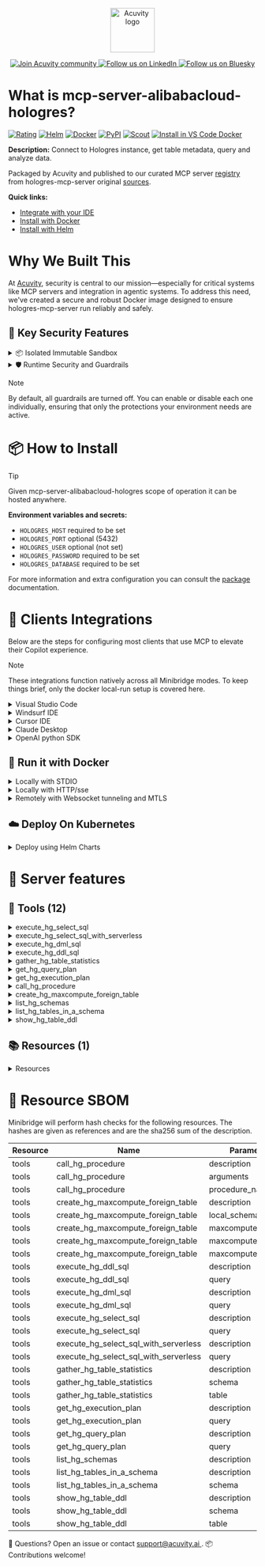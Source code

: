 <p align="center">
  <a href="https://acuvity.ai">
    <picture>
      <img src="https://mma.prnewswire.com/media/2544052/Acuvity__Logo.jpg" height="90" alt="Acuvity logo"/>
    </picture>
  </a>
</p>
<p align="center">
  <a href="https://discord.gg/BkU7fBkrNk">
    <img src="https://img.shields.io/badge/Acuvity-Join-7289DA?logo=discord&logoColor=fff" alt="Join Acuvity community" />
  </a>
<a href="https://www.linkedin.com/company/acuvity/">
    <img src="https://img.shields.io/badge/LinkedIn-Follow-7289DA" alt="Follow us on LinkedIn" />
  </a>
<a href="https://bsky.app/profile/acuvity.bsky.social">
    <img src="https://img.shields.io/badge/Bluesky-Follow-7289DA"?logo=bluesky&logoColor=fff" alt="Follow us on Bluesky" />
  </a>
</p>


# What is mcp-server-alibabacloud-hologres?
[![Rating](https://img.shields.io/badge/B-3775A9?label=Rating)](https://docs.anthropic.com/en/docs/build-with-claude/tool-use/implement-tool-use#best-practices-for-tool-definitions)
[![Helm](https://img.shields.io/badge/1.0.0-3775A9?logo=helm&label=Charts&logoColor=fff)](https://hub.docker.com/r/acuvity/mcp-server-alibabacloud-hologres/tags/)
[![Docker](https://img.shields.io/docker/image-size/acuvity/mcp-server-alibabacloud-hologres/0.1.9?logo=docker&logoColor=fff&label=0.1.9)](https://hub.docker.com/r/acuvity/mcp-server-alibabacloud-hologres)
[![PyPI](https://img.shields.io/badge/0.1.9-3775A9?logo=pypi&logoColor=fff&label=hologres-mcp-server)](https://github.com/aliyun/alibabacloud-hologres-mcp-server)
[![Scout](https://img.shields.io/badge/Active-3775A9?logo=docker&logoColor=fff&label=Scout)](https://hub.docker.com/r/acuvity/mcp-server-alibabacloud-hologres/)
[![Install in VS Code Docker](https://img.shields.io/badge/VS_Code-One_click_install-0078d7?logo=githubcopilot)](https://insiders.vscode.dev/redirect/mcp/install?name=mcp-server-alibabacloud-hologres&config=%7B%22args%22%3A%5B%22run%22%2C%22-i%22%2C%22--rm%22%2C%22--read-only%22%2C%22-e%22%2C%22HOLOGRES_HOST%22%2C%22-e%22%2C%22HOLOGRES_PASSWORD%22%2C%22-e%22%2C%22HOLOGRES_DATABASE%22%2C%22docker.io%2Facuvity%2Fmcp-server-alibabacloud-hologres%3A0.1.9%22%5D%2C%22command%22%3A%22docker%22%7D)

**Description:** Connect to Hologres instance, get table metadata, query and analyze data.

Packaged by Acuvity and published to our curated MCP server [registry](https://mcp.acuvity.ai) from hologres-mcp-server original [sources](https://github.com/aliyun/alibabacloud-hologres-mcp-server).

**Quick links:**

- [Integrate with your IDE](https://github.com/acuvity/mcp-servers-registry/blob/main/mcp-server-alibabacloud-hologres/docker/README.md#-clients-integrations)
- [Install with Docker](https://github.com/acuvity/mcp-servers-registry/tree/main/mcp-server-alibabacloud-hologres/docker/README.md#-run-it-with-docker)
- [Install with Helm](https://github.com/acuvity/mcp-servers-registry/tree/main/mcp-server-alibabacloud-hologres/charts/mcp-server-alibabacloud-hologres/README.md#how-to-install)

# Why We Built This

At [Acuvity](https://acuvity.ai), security is central to our mission—especially for critical systems like MCP servers and integration in agentic systems.
To address this need, we've created a secure and robust Docker image designed to ensure hologres-mcp-server run reliably and safely.

## 🔐 Key Security Features

<details>
<summary>📦 Isolated Immutable Sandbox </summary>

- **Isolated Execution**: All tools run within secure, containerized sandboxes to enforce process isolation and prevent lateral movement.
- **Non-root by Default**: Enforces least-privilege principles, minimizing the impact of potential security breaches.
- **Read-only Filesystem**: Ensures runtime immutability, preventing unauthorized modification.
- **Version Pinning**: Guarantees consistency and reproducibility across deployments by locking tool and dependency versions.
- **CVE Scanning**: Continuously scans images for known vulnerabilities using [Docker Scout](https://docs.docker.com/scout/) to support proactive mitigation.
- **SBOM & Provenance**: Delivers full supply chain transparency by embedding metadata and traceable build information."
</details>

<details>
<summary>🛡️ Runtime Security and Guardrails</summary>

**Minibridge Integration**: [Minibridge](https://github.com/acuvity/minibridge) establishes secure Agent-to-MCP connectivity, supports Rego/HTTP-based policy enforcement 🕵️, and simplifies orchestration.

The [ARC](https://github.com/acuvity/mcp-servers-registry/tree/main) container includes a [built-in Rego policy](https://github.com/acuvity/mcp-servers-registry/tree/main/mcp-server-alibabacloud-hologres/docker/policy.rego) that enables a set of runtime "guardrails"" to help enforce security, privacy, and correct usage of your services. Below is an overview of each guardrail provided.

### 🔒 Resource Integrity

**Mitigates MCP Rug Pull Attacks**

* **Goal:** Protect users from malicious tool description changes after initial approval, preventing post-installation manipulation or deception.
* **Mechanism:** Locks tool descriptions upon client approval and verifies their integrity before execution. Any modification to the description triggers a security violation, blocking unauthorized changes from server-side updates.

### 🛡️ Guardrails

#### Covert Instruction Detection

Monitors incoming requests for hidden or obfuscated directives that could alter policy behavior.

* **Goal:** Stop attackers from slipping unnoticed commands or payloads into otherwise harmless data.
* **Mechanism:** Applies a library of regex patterns and binary‐encoding checks to the full request body. If any pattern matches a known covert channel (e.g., steganographic markers, hidden HTML tags, escape-sequence tricks), the request is rejected.

#### Sensitive Pattern Detection

Block user-defined sensitive data patterns (credential paths, filesystem references).

* **Goal:** Block accidental or malicious inclusion of sensitive information that violates data-handling rules.
* **Mechanism:** Runs a curated set of regexes against all payloads and tool descriptions—matching patterns such as `.env` files, RSA key paths, directory traversal sequences.

#### Shadowing Pattern Detection

Detects and blocks "shadowing" attacks, where a malicious MCP server sneaks hidden directives into its own tool descriptions to hijack or override the behavior of other, trusted tools.

* **Goal:** Stop a rogue server from poisoning the agent’s logic by embedding instructions that alter how a different server’s tools operate (e.g., forcing all emails to go to an attacker’s address even when the user calls a separate `send_email` tool).
* **Mechanism:** During policy load, each tool description is scanned for cross‐tool override patterns—such as `<IMPORTANT>` sections referencing other tool names, hidden side‐effects, or directives that apply to a different server’s API. Any description that attempts to shadow or extend instructions for a tool outside its own namespace triggers a policy violation and is rejected.

#### Schema Misuse Prevention

Enforces strict adherence to MCP input schemas.

* **Goal:** Prevent malformed or unexpected fields from bypassing validations, causing runtime errors, or enabling injections.
* **Mechanism:** Compares each incoming JSON object against the declared schema (required properties, allowed keys, types). Any extra, missing, or mistyped field triggers an immediate policy violation.

#### Cross-Origin Tool Access

Controls whether tools may invoke tools or services from external origins.

* **Goal:** Prevent untrusted or out-of-scope services from being called.
* **Mechanism:** Examines tool invocation requests and outgoing calls, verifying each target against an allowlist of approved domains or service names. Calls to any non-approved origin are blocked.

#### Secrets Redaction

Automatically masks sensitive values so they never appear in logs or responses.

* **Goal:** Ensure that API keys, tokens, passwords, and other credentials cannot leak in plaintext.
* **Mechanism:** Scans every text output for known secret formats (e.g., AWS keys, GitHub PATs, JWTs). Matches are replaced with `[REDACTED]` before the response is sent or recorded.

These controls ensure robust runtime integrity, prevent unauthorized behavior, and provide a foundation for secure-by-design system operations.

### Enable guardrails

To activate guardrails in your Docker containers, define the `GUARDRAILS` environment variable with the protections you need.

| Guardrail                        | Summary                                                                 |
|----------------------------------|-------------------------------------------------------------------------|
| `covert-instruction-detection`   | Detects hidden or obfuscated directives in requests.                    |
| `sensitive-pattern-detection`    | Flags patterns suggesting sensitive data or filesystem exposure.        |
| `shadowing-pattern-detection`    | Identifies tool descriptions that override or influence others.         |
| `schema-misuse-prevention`       | Enforces strict schema compliance on input data.                        |
| `cross-origin-tool-access`       | Controls calls to external services or APIs.                            |
| `secrets-redaction`              | Prevents exposure of credentials or sensitive values.                   |

Example: add `-e GUARDRAILS="secrets-redaction sensitive-pattern-detection"` to enable those guardrails.

## 🔒 Basic Authentication via Shared Secret

Provides a lightweight auth layer using a single shared token.

* **Mechanism:** Expects clients to send an `Authorization` header with the predefined secret.
* **Use Case:** Quickly lock down your endpoint in development or simple internal deployments—no complex OAuth/OIDC setup required.

To turn on Basic Authentication, define `BASIC_AUTH_SECRET` environment variable with a shared secret.

Example: add `-e BASIC_AUTH_SECRET="supersecret"` to enable the basic authentication.

> While basic auth will protect against unauthorized access, you should use it only in controlled environment,
> rotate credentials frequently and **always** use TLS.

</details>

> [!NOTE]
> By default, all guardrails are turned off. You can enable or disable each one individually, ensuring that only the protections your environment needs are active.


# 📦 How to Install


> [!TIP]
> Given mcp-server-alibabacloud-hologres scope of operation it can be hosted anywhere.

**Environment variables and secrets:**
  - `HOLOGRES_HOST` required to be set
  - `HOLOGRES_PORT` optional (5432)
  - `HOLOGRES_USER` optional (not set)
  - `HOLOGRES_PASSWORD` required to be set
  - `HOLOGRES_DATABASE` required to be set

For more information and extra configuration you can consult the [package](https://github.com/aliyun/alibabacloud-hologres-mcp-server) documentation.

# 🧰 Clients Integrations

Below are the steps for configuring most clients that use MCP to elevate their Copilot experience.

> [!NOTE]
> These integrations function natively across all Minibridge modes.
> To keep things brief, only the docker local-run setup is covered here.

<details>
<summary>Visual Studio Code</summary>

To get started immediately, you can use the "one-click" link below:

[![Install in VS Code Docker](https://img.shields.io/badge/VS_Code-One_click_install-0078d7?logo=githubcopilot)](https://insiders.vscode.dev/redirect/mcp/install?name=mcp-server-alibabacloud-hologres&config=%7B%22args%22%3A%5B%22run%22%2C%22-i%22%2C%22--rm%22%2C%22--read-only%22%2C%22-e%22%2C%22HOLOGRES_HOST%22%2C%22-e%22%2C%22HOLOGRES_PASSWORD%22%2C%22-e%22%2C%22HOLOGRES_DATABASE%22%2C%22docker.io%2Facuvity%2Fmcp-server-alibabacloud-hologres%3A0.1.9%22%5D%2C%22command%22%3A%22docker%22%7D)

## Global scope

Press `ctrl + shift + p` and type `Preferences: Open User Settings JSON` to add the following section:

```json
{
  "mcp": {
    "servers": {
      "acuvity-mcp-server-alibabacloud-hologres": {
        "env": {
          "HOLOGRES_DATABASE": "TO_BE_SET",
          "HOLOGRES_HOST": "TO_BE_SET",
          "HOLOGRES_PASSWORD": "TO_BE_SET"
        },
        "command": "docker",
        "args": [
          "run",
          "-i",
          "--rm",
          "--read-only",
          "-e",
          "HOLOGRES_HOST",
          "-e",
          "HOLOGRES_PASSWORD",
          "-e",
          "HOLOGRES_DATABASE",
          "docker.io/acuvity/mcp-server-alibabacloud-hologres:0.1.9"
        ]
      }
    }
  }
}
```

## Workspace scope

In your workspace create a file called `.vscode/mcp.json` and add the following section:

```json
{
  "servers": {
    "acuvity-mcp-server-alibabacloud-hologres": {
      "env": {
        "HOLOGRES_DATABASE": "TO_BE_SET",
        "HOLOGRES_HOST": "TO_BE_SET",
        "HOLOGRES_PASSWORD": "TO_BE_SET"
      },
      "command": "docker",
      "args": [
        "run",
        "-i",
        "--rm",
        "--read-only",
        "-e",
        "HOLOGRES_HOST",
        "-e",
        "HOLOGRES_PASSWORD",
        "-e",
        "HOLOGRES_DATABASE",
        "docker.io/acuvity/mcp-server-alibabacloud-hologres:0.1.9"
      ]
    }
  }
}
```

> To pass secrets you should use the `promptString` input type described in the [Visual Studio Code documentation](https://code.visualstudio.com/docs/copilot/chat/mcp-servers).

</details>

<details>
<summary>Windsurf IDE</summary>

In `~/.codeium/windsurf/mcp_config.json` add the following section:

```json
{
  "mcpServers": {
    "acuvity-mcp-server-alibabacloud-hologres": {
      "env": {
        "HOLOGRES_DATABASE": "TO_BE_SET",
        "HOLOGRES_HOST": "TO_BE_SET",
        "HOLOGRES_PASSWORD": "TO_BE_SET"
      },
      "command": "docker",
      "args": [
        "run",
        "-i",
        "--rm",
        "--read-only",
        "-e",
        "HOLOGRES_HOST",
        "-e",
        "HOLOGRES_PASSWORD",
        "-e",
        "HOLOGRES_DATABASE",
        "docker.io/acuvity/mcp-server-alibabacloud-hologres:0.1.9"
      ]
    }
  }
}
```

See [Windsurf documentation](https://docs.windsurf.com/windsurf/mcp) for more info.

</details>

<details>
<summary>Cursor IDE</summary>

Add the following JSON block to your mcp configuration file:
- `~/.cursor/mcp.json` for global scope
- `.cursor/mcp.json` for project scope

```json
{
  "mcpServers": {
    "acuvity-mcp-server-alibabacloud-hologres": {
      "env": {
        "HOLOGRES_DATABASE": "TO_BE_SET",
        "HOLOGRES_HOST": "TO_BE_SET",
        "HOLOGRES_PASSWORD": "TO_BE_SET"
      },
      "command": "docker",
      "args": [
        "run",
        "-i",
        "--rm",
        "--read-only",
        "-e",
        "HOLOGRES_HOST",
        "-e",
        "HOLOGRES_PASSWORD",
        "-e",
        "HOLOGRES_DATABASE",
        "docker.io/acuvity/mcp-server-alibabacloud-hologres:0.1.9"
      ]
    }
  }
}
```

See [cursor documentation](https://docs.cursor.com/context/model-context-protocol) for more information.

</details>
<details>

<summary>Claude Desktop</summary>

In the `claude_desktop_config.json` configuration file add the following section:

```json
{
  "mcpServers": {
    "acuvity-mcp-server-alibabacloud-hologres": {
      "env": {
        "HOLOGRES_DATABASE": "TO_BE_SET",
        "HOLOGRES_HOST": "TO_BE_SET",
        "HOLOGRES_PASSWORD": "TO_BE_SET"
      },
      "command": "docker",
      "args": [
        "run",
        "-i",
        "--rm",
        "--read-only",
        "-e",
        "HOLOGRES_HOST",
        "-e",
        "HOLOGRES_PASSWORD",
        "-e",
        "HOLOGRES_DATABASE",
        "docker.io/acuvity/mcp-server-alibabacloud-hologres:0.1.9"
      ]
    }
  }
}
```

See [Anthropic documentation](https://docs.anthropic.com/en/docs/agents-and-tools/mcp) for more information.
</details>

<details>
<summary>OpenAI python SDK</summary>

## Running locally

```python
async with MCPServerStdio(
    params={
        "env": {"HOLOGRES_DATABASE":"TO_BE_SET","HOLOGRES_HOST":"TO_BE_SET","HOLOGRES_PASSWORD":"TO_BE_SET"},
        "command": "docker",
        "args": ["run","-i","--rm","--read-only","-e","HOLOGRES_HOST","-e","HOLOGRES_PASSWORD","-e","HOLOGRES_DATABASE","docker.io/acuvity/mcp-server-alibabacloud-hologres:0.1.9"]
    }
) as server:
    tools = await server.list_tools()
```

## Running remotely

```python
async with MCPServerSse(
    params={
        "url": "http://<ip>:<port>/sse",
    }
) as server:
    tools = await server.list_tools()
```

See [OpenAI Agents SDK docs](https://openai.github.io/openai-agents-python/mcp/) for more info.

</details>

## 🐳 Run it with Docker

<details>
<summary>Locally with STDIO</summary>

In your client configuration set:

- command: `docker`
- arguments: `run -i --rm --read-only -e HOLOGRES_HOST -e HOLOGRES_PASSWORD -e HOLOGRES_DATABASE docker.io/acuvity/mcp-server-alibabacloud-hologres:0.1.9`

</details>

<details>
<summary>Locally with HTTP/sse</summary>

Simply run as:

```console
docker run -it -p 8000:8000 --rm --read-only -e HOLOGRES_HOST -e HOLOGRES_PASSWORD -e HOLOGRES_DATABASE docker.io/acuvity/mcp-server-alibabacloud-hologres:0.1.9
```

Then on your application/client, you can configure to use it like:

```json
{
  "mcpServers": {
    "acuvity-mcp-server-alibabacloud-hologres": {
      "url": "http://localhost:8000/sse"
    }
  }
}
```

You might have to use different ports for different tools.

</details>

<details>
<summary>Remotely with Websocket tunneling and MTLS </summary>

> This section assume you are familiar with TLS and certificates and will require:
> - a server certificate with proper DNS/IP field matching your tool deployment.
> - a client-ca used to sign client certificates

1. Start the server in `backend` mode
 - add an environment variable like `-e MINIBRIDGE_MODE=backend`
 - add the TLS certificates (recommended) through a volume let's say `/certs` ex (`-v $PWD/certs:/certs`)
 - instruct minibridge to use those certs with
   - `-e MINIBRIDGE_TLS_SERVER_CERT=/certs/server-cert.pem`
   - `-e MINIBRIDGE_TLS_SERVER_KEY=/certs/server-key.pem`
   - `-e MINIBRIDGE_TLS_SERVER_KEY_PASS=optional`
   - `-e MINIBRIDGE_TLS_SERVER_CLIENT_CA=/certs/client-ca.pem`

2. Start `minibridge` locally in frontend mode:
  - Get [minibridge](https://github.com/acuvity/minibridge) binary for your OS.

In your client configuration, Minibridge works like any other STDIO command.

Example for Claude Desktop:

```json
{
  "mcpServers": {
    "acuvity-mcp-server-alibabacloud-hologres": {
      "command": "minibridge",
      "args": ["frontend", "--backend", "wss://<remote-url>:8000/ws", "--tls-client-backend-ca", "/path/to/ca/that/signed/the/server-cert.pem/ca.pem", "--tls-client-cert", "/path/to/client-cert.pem", "--tls-client-key", "/path/to/client-key.pem"]
    }
  }
}
```

That's it.

Minibridge offers a host of additional features. For step-by-step guidance, please visit the wiki. And if anything’s unclear, don’t hesitate to reach out!

</details>

## ☁️ Deploy On Kubernetes

<details>
<summary>Deploy using Helm Charts</summary>

### Chart settings requirements

This chart requires some mandatory information to be installed.

**Mandatory Secrets**:
  - `HOLOGRES_PASSWORD` secret to be set as secrets.HOLOGRES_PASSWORD either by `.value` or from existing with `.valueFrom`

**Mandatory Environment variables**:
  - `HOLOGRES_HOST` environment variable to be set by env.HOLOGRES_HOST
  - `HOLOGRES_DATABASE` environment variable to be set by env.HOLOGRES_DATABASE

**Optional Environment variables**:
  - `HOLOGRES_PORT="5432"` environment variable can be changed with env.HOLOGRES_PORT="5432"
  - `HOLOGRES_USER=""` environment variable can be changed with env.HOLOGRES_USER=""

### How to install

You can inspect the chart `README`:

```console
helm show readme oci://docker.io/acuvity/mcp-server-alibabacloud-hologres --version 1.0.0
````

You can inspect the values that you can configure:

```console
helm show values oci://docker.io/acuvity/mcp-server-alibabacloud-hologres --version 1.0.0
````

Install with helm

```console
helm install mcp-server-alibabacloud-hologres oci://docker.io/acuvity/mcp-server-alibabacloud-hologres --version 1.0.0
```

From there your MCP server mcp-server-alibabacloud-hologres will be reachable by default through `http/sse` from inside the cluster using the Kubernetes Service `mcp-server-alibabacloud-hologres` on port `8000` by default. You can change that by looking at the `service` section of the `values.yaml` file.

### How to Monitor

The deployment will create a Kubernetes service with a `healthPort`, that is used for liveness probes and readiness probes. This health port can also be used by the monitoring stack of your choice and exposes metrics under the `/metrics` path.

See full charts [Readme](https://github.com/acuvity/mcp-servers-registry/tree/main/mcp-server-alibabacloud-hologres/charts/mcp-server-alibabacloud-hologres/README.md) for more details about settings and runtime security including guardrails activation.

</details>

# 🧠 Server features

## 🧰 Tools (12)
<details>
<summary>execute_hg_select_sql</summary>

**Description**:

```
Execute SELECT SQL to query data from Hologres database.
```

**Parameter**:

| Name | Type | Description | Required? |
|-----------|------|-------------|-----------|
| query | string | The (SELECT) SQL query to execute in Hologres database. | Yes
</details>
<details>
<summary>execute_hg_select_sql_with_serverless</summary>

**Description**:

```
Use Serverless Computing resources to execute SELECT SQL to query data in Hologres database. When the error like "Total memory used by all existing queries exceeded memory limitation" occurs during execute_hg_select_sql execution, you can re-execute the SQL with the tool execute_hg_select_sql_with_serverless.
```

**Parameter**:

| Name | Type | Description | Required? |
|-----------|------|-------------|-----------|
| query | string | The (SELECT) SQL query to execute with serverless computing in Hologres database | Yes
</details>
<details>
<summary>execute_hg_dml_sql</summary>

**Description**:

```
Execute (INSERT, UPDATE, DELETE) SQL to insert, update, and delete data in Hologres databse.
```

**Parameter**:

| Name | Type | Description | Required? |
|-----------|------|-------------|-----------|
| query | string | The DML SQL query to execute in Hologres database | Yes
</details>
<details>
<summary>execute_hg_ddl_sql</summary>

**Description**:

```
Execute (CREATE, ALTER, DROP) SQL statements to CREATE, ALTER, or DROP tables, views, procedures, GUCs etc. in Hologres databse.
```

**Parameter**:

| Name | Type | Description | Required? |
|-----------|------|-------------|-----------|
| query | string | The DDL SQL query to execute in Hologres database | Yes
</details>
<details>
<summary>gather_hg_table_statistics</summary>

**Description**:

```
Execute the ANALYZE TABLE command to have Hologres collect table statistics, enabling QO to generate better query plans
```

**Parameter**:

| Name | Type | Description | Required? |
|-----------|------|-------------|-----------|
| schema | string | Schema name in Hologres database | Yes
| table | string | Table name in Hologres database | Yes
</details>
<details>
<summary>get_hg_query_plan</summary>

**Description**:

```
Get query plan for a SQL query in Hologres database
```

**Parameter**:

| Name | Type | Description | Required? |
|-----------|------|-------------|-----------|
| query | string | The SQL query to analyze in Hologres database | Yes
</details>
<details>
<summary>get_hg_execution_plan</summary>

**Description**:

```
Get actual execution plan with runtime statistics for a SQL query in Hologres database
```

**Parameter**:

| Name | Type | Description | Required? |
|-----------|------|-------------|-----------|
| query | string | The SQL query to analyze in Hologres database | Yes
</details>
<details>
<summary>call_hg_procedure</summary>

**Description**:

```
Call a stored procedure in Hologres database.
```

**Parameter**:

| Name | Type | Description | Required? |
|-----------|------|-------------|-----------|
| arguments | array | The arguments to pass to the stored procedure in Hologres database | No
| procedure_name | string | The name of the stored procedure to call in Hologres database | Yes
</details>
<details>
<summary>create_hg_maxcompute_foreign_table</summary>

**Description**:

```
Create a MaxCompute foreign table in Hologres database to accelerate queries on MaxCompute data.
```

**Parameter**:

| Name | Type | Description | Required? |
|-----------|------|-------------|-----------|
| local_schema | string | The local schema name in Hologres (optional, default: 'public') | No
| maxcompute_project | string | The MaxCompute project name (required) | Yes
| maxcompute_schema | string | The MaxCompute schema name (optional, default: 'default') | No
| maxcompute_tables | array | The MaxCompute table names (required) | Yes
</details>
<details>
<summary>list_hg_schemas</summary>

**Description**:

```
List all schemas in the current Hologres database, excluding system schemas.
```

**Parameter**:

| Name | Type | Description | Required? |
|-----------|------|-------------|-----------|
</details>
<details>
<summary>list_hg_tables_in_a_schema</summary>

**Description**:

```
List all tables in a specific schema in the current Hologres database, including their types (table, view, foreign table, partitioned table).
```

**Parameter**:

| Name | Type | Description | Required? |
|-----------|------|-------------|-----------|
| schema | string | Schema name to list tables from in Hologres database | Yes
</details>
<details>
<summary>show_hg_table_ddl</summary>

**Description**:

```
Show DDL script for a table, view, or foreign table in Hologres database.
```

**Parameter**:

| Name | Type | Description | Required? |
|-----------|------|-------------|-----------|
| schema | string | Schema name in Hologres database | Yes
| table | string | Table name in Hologres database | Yes
</details>

## 📚 Resources (1)

<details>
<summary>Resources</summary>

| Name | Mime type | URI| Content |
|-----------|------|-------------|-----------|
| All Schemas in Hologres database | text/plain | hologres:///schemas | - |

</details>


# 🔐 Resource SBOM

Minibridge will perform hash checks for the following resources. The hashes are given as references and are the sha256 sum of the description.

| Resource | Name | Parameter | Hash |
|-----------|------|------|------|
| tools | call_hg_procedure | description | 3532b7af326cdae8c98d2abe2a28227c2f2861bebf84ab714b44c14d1051043c |
| tools | call_hg_procedure | arguments | 5ce2cdf29c62437f8435b591841ccf621a5c05a01aec99e12dfc79f15643f8ac |
| tools | call_hg_procedure | procedure_name | 8d5abcaa1cf231502c0ef0a793777a37bf864df70828e8ad94ed7d6ba2f49b42 |
| tools | create_hg_maxcompute_foreign_table | description | 1f01c718d67cae7f97a81e323f5281714d914dcdca47153280683ef3df451318 |
| tools | create_hg_maxcompute_foreign_table | local_schema | de2fc22827aedb95ce3151b3d586ee1ab8997608be485f6dfacae52b76de1165 |
| tools | create_hg_maxcompute_foreign_table | maxcompute_project | 70a4a86561d6edce22167db9d761758ad9d1f1e2ee09ddc7d4a8472f56ffe56c |
| tools | create_hg_maxcompute_foreign_table | maxcompute_schema | 088e608ce3b094fcf6902167f5423a010542217c449f5f2fab3bd73e921d5efd |
| tools | create_hg_maxcompute_foreign_table | maxcompute_tables | a094b5b203e31a1c3511e98e7f88980fac15299151f050fd841fc1de4edb2ad7 |
| tools | execute_hg_ddl_sql | description | 250d5e586addcef2f2ca418fd2d215d2234a1689c1995e6619841431efae0a6a |
| tools | execute_hg_ddl_sql | query | ace55a62d7b8815e33664a775bef93c2252853c09c726495bef3e89746b7a265 |
| tools | execute_hg_dml_sql | description | 8de513edebc0c298ef7f1569d9d253fb3fa5f5492d5fa357acf89028227e261c |
| tools | execute_hg_dml_sql | query | 52b8f4c0d943289b7408b197401a5896df2bb38dfc0aa7b22feff263494119b6 |
| tools | execute_hg_select_sql | description | c0509b31c58bfb5e90210f18c927651fd69be1182830a16f4aaedfa94e0634b4 |
| tools | execute_hg_select_sql | query | e575f6f5705df0a9e37391cc9bd63516c85ab88aa53d304331a373e87aa343bf |
| tools | execute_hg_select_sql_with_serverless | description | 838b25b1e858ad7d7774fa9aa5ef67996cb918f2e87df26c20d4daa7ad6edf41 |
| tools | execute_hg_select_sql_with_serverless | query | c2ea0c50cb3540e469811ac16b063f6b0cb837df481d0012b4f82cdbac2c33cf |
| tools | gather_hg_table_statistics | description | afa02a2783ce69fdc6652a02ae4f955adc4446845f67e0f7c78fe9d25f0e4f42 |
| tools | gather_hg_table_statistics | schema | 96a3fd04397c0fa26c7f3c8179c36a28e7ba2f486fc721a4e89d9dcc6c67c9d0 |
| tools | gather_hg_table_statistics | table | 5d827bf8b563fe50ac06f838a4e03f03389f9037252c0ac90dbfb67cdf96354a |
| tools | get_hg_execution_plan | description | 5b44540e5d9d0d42be0eef651147b01b198b06adb628f05ba406f88c357c7895 |
| tools | get_hg_execution_plan | query | bc60df86b9a9084eccbbd5d50fb6257aab40741f4a9472e177c2ae9b76766bc0 |
| tools | get_hg_query_plan | description | fd8604103b131ca3321e1b9c550c7701b35e10102eb64c3b82a8a0c4b2a54d6f |
| tools | get_hg_query_plan | query | bc60df86b9a9084eccbbd5d50fb6257aab40741f4a9472e177c2ae9b76766bc0 |
| tools | list_hg_schemas | description | 5154d8cb06eb333e610327873a64d75e4c2bc2f320c95539a68397cac3a16059 |
| tools | list_hg_tables_in_a_schema | description | 85e29b1e49479a5d1e682c204023fdd16aa0644bf34fb7849ad5c27ed22049b0 |
| tools | list_hg_tables_in_a_schema | schema | 5fa567de4deabd66cd57f8cba3d1d4473f5a0f2ece0fd88622e299ed324367c7 |
| tools | show_hg_table_ddl | description | da8dffb878c11791a50ed0f6187b27ae2327da8f7623c4a0b7b102edfb398ae9 |
| tools | show_hg_table_ddl | schema | 96a3fd04397c0fa26c7f3c8179c36a28e7ba2f486fc721a4e89d9dcc6c67c9d0 |
| tools | show_hg_table_ddl | table | 5d827bf8b563fe50ac06f838a4e03f03389f9037252c0ac90dbfb67cdf96354a |


💬 Questions? Open an issue or contact [ support@acuvity.ai ](mailto:support@acuvity.ai).
📦 Contributions welcome!
